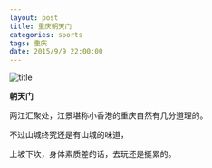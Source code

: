 ```yaml
---
layout: post
title: 重庆朝天门
categories: sports 
tags: 重庆
date: 2015/9/9 22:00:00
---
```


![title](https://image.sideproject.cn/titlex/titlex_119.jpg)

**朝天门**

两江汇聚处，江景堪称小香港的重庆自然有几分道理的。

不过山城终究还是有山城的味道，

上坡下坎，身体素质差的话，去玩还是挺累的。


